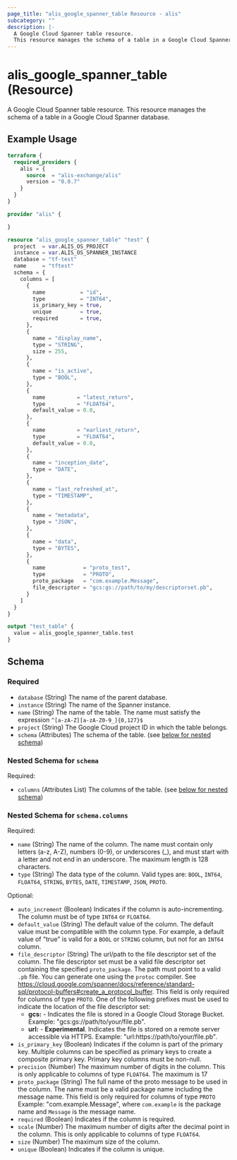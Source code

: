 ```yaml
---
page_title: "alis_google_spanner_table Resource - alis"
subcategory: ""
description: |-
  A Google Cloud Spanner table resource.
  This resource manages the schema of a table in a Google Cloud Spanner database.
---
```


# alis_google_spanner_table (Resource)

A Google Cloud Spanner table resource.
This resource manages the schema of a table in a Google Cloud Spanner database.

## Example Usage

```terraform
terraform {
  required_providers {
    alis = {
      source  = "alis-exchange/alis"
      version = "0.0.7"
    }
  }
}

provider "alis" {

}

resource "alis_google_spanner_table" "test" {
  project  = var.ALIS_OS_PROJECT
  instance = var.ALIS_OS_SPANNER_INSTANCE
  database = "tf-test"
  name     = "tftest"
  schema = {
    columns = [
      {
        name           = "id",
        type           = "INT64",
        is_primary_key = true,
        unique         = true,
        required       = true,
      },
      {
        name = "display_name",
        type = "STRING",
        size = 255,
      },
      {
        name = "is_active",
        type = "BOOL",
      },
      {
        name          = "latest_return",
        type          = "FLOAT64",
        default_value = 0.0,
      },
      {
        name          = "earliest_return",
        type          = "FLOAT64",
        default_value = 0.0,
      },
      {
        name = "inception_date",
        type = "DATE",
      },
      {
        name = "last_refreshed_at",
        type = "TIMESTAMP",
      },
      {
        name = "metadata",
        type = "JSON",
      },
      {
        name = "data",
        type = "BYTES",
      },
      {
        name            = "proto_test",
        type            = "PROTO",
        proto_package   = "com.example.Message",
        file_descriptor = "gcs:gs://path/to/my/descriptorset.pb",
      }
    ]
  }
}

output "test_table" {
  value = alis_google_spanner_table.test
}
```

<!-- schema generated by tfplugindocs -->
## Schema

### Required

- `database` (String) The name of the parent database.
- `instance` (String) The name of the Spanner instance.
- `name` (String) The name of the table.
The name must satisfy the expression `^[a-zA-Z][a-zA-Z0-9_]{0,127}$`
- `project` (String) The Google Cloud project ID in which the table belongs.
- `schema` (Attributes) The schema of the table. (see [below for nested schema](#nestedatt--schema))

<a id="nestedatt--schema"></a>
### Nested Schema for `schema`

Required:

- `columns` (Attributes List) The columns of the table. (see [below for nested schema](#nestedatt--schema--columns))

<a id="nestedatt--schema--columns"></a>
### Nested Schema for `schema.columns`

Required:

- `name` (String) The name of the column.
The name must contain only letters (a-z, A-Z), numbers (0-9), or underscores (_), and must start with a letter and not end in an underscore.
The maximum length is 128 characters.
- `type` (String) The data type of the column.
Valid types are: `BOOL`, `INT64`, `FLOAT64`, `STRING`, `BYTES`, `DATE`, `TIMESTAMP`, `JSON`, `PROTO`.

Optional:

- `auto_increment` (Boolean) Indicates if the column is auto-incrementing.
The column must be of type `INT64` or `FLOAT64`.
- `default_value` (String) The default value of the column.
The default value must be compatible with the column type.
For example, a default value of "true" is valid for a `BOOL` or `STRING` column, but not for an `INT64` column.
- `file_descriptor` (String) The url/path to the file descriptor set of the column.
The file descriptor set must be a valid file descriptor set containing the specified `proto_package`.
The path must point to a valid `.pb` file.
You can generate one using the `protoc` compiler. See https://cloud.google.com/spanner/docs/reference/standard-sql/protocol-buffers#create_a_protocol_buffer.
This field is only required for columns of type `PROTO`.
One of the following prefixes must be used to indicate the location of the file descriptor set:
	- **gcs:** - Indicates the file is stored in a Google Cloud Storage Bucket.
	Example: "gcs:gs://path/to/your/file.pb".
	- **url:** - **Experimental**. Indicates the file is stored on a remote server accessible via HTTPS.
	Example: "url:https://path/to/your/file.pb".
- `is_primary_key` (Boolean) Indicates if the column is part of the primary key.
Multiple columns can be specified as primary keys to create a composite primary key.
Primary key columns must be non-null.
- `precision` (Number) The maximum number of digits in the column.
This is only applicable to columns of type `FLOAT64`.
The maximum is 17
- `proto_package` (String) The full name of the proto message to be used in the column.
The name must be a valid package name including the message name.
This field is only required for columns of type `PROTO`
Example: "com.example.Message", where `com.example` is the package name and `Message` is the message name.
- `required` (Boolean) Indicates if the column is required.
- `scale` (Number) The maximum number of digits after the decimal point in the column.
This is only applicable to columns of type `FLOAT64`.
- `size` (Number) The maximum size of the column.
- `unique` (Boolean) Indicates if the column is unique.